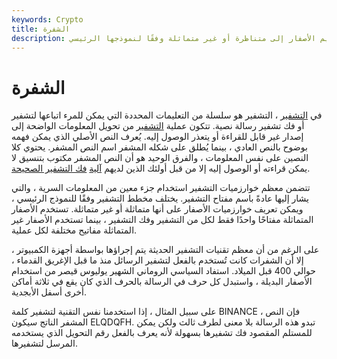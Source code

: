 ```yaml
---
keywords: Crypto
title: الشفرة
description: الشفرة. طريقة لتشفير وفك تشفير الرسائل. يمكن تقسيم الأصفار إلى متناظرة أو غير متماثلة وفقًا لنموذجها الرئيسي.
---
```


# الشفرة
في [التشفير](/cryptography) ، التشفير هو سلسلة من التعليمات المحددة التي يمكن للمرء اتباعها لتشفير أو فك تشفير رسالة نصية. تتكون عملية [التشفير](/encryption) من تحويل المعلومات الواضحة إلى إصدار غير قابل للقراءة أو يتعذر الوصول إليه. يُعرف النص الأصلي الذي يمكن فهمه بوضوح بالنص العادي ، بينما يُطلق على شكله المشفر اسم النص المشفر. يحتوي كلا النصين على نفس المعلومات ، والفرق الوحيد هو أن النص المشفر مكتوب بتنسيق لا يمكن قراءته أو الوصول إليه إلا من قبل أولئك الذين لديهم [آلية](/decryption) [فك التشفير الصحيحة](/decryption).

تتضمن معظم خوارزميات التشفير استخدام جزء معين من المعلومات السرية ، والتي يشار إليها عادةً باسم مفتاح التشفير. يختلف مخطط التشفير وفقًا للنموذج الرئيسي ، ويمكن تعريف خوارزميات الأصفار على أنها متماثلة أو غير متماثلة. تستخدم الأصفار المتماثلة مفتاحًا واحدًا فقط لكل من التشفير وفك التشفير ، بينما تستخدم الأصفار غير المتماثلة مفاتيح مختلفة لكل عملية.

على الرغم من أن معظم تقنيات التشفير الحديثة يتم إجراؤها بواسطة أجهزة الكمبيوتر ، إلا أن الشفرات كانت تُستخدم بالفعل لتشفير الرسائل منذ ما قبل الإغريق القدماء ، حوالي 400 قبل الميلاد. استفاد السياسي الروماني الشهير يوليوس قيصر من استخدام الأصفار البديلة ، واستبدل كل حرف في الرسالة بالحرف الذي كان يقع في ثلاثة أماكن أخرى أسفل الأبجدية.

على سبيل المثال ، إذا استخدمنا نفس التقنية لتشفير كلمة BINANCE ، فإن النص المشفر الناتج سيكون ELQDQFH. تبدو هذه الرسالة بلا معنى لطرف ثالث ولكن يمكن للمستلم المقصود فك تشفيرها بسهولة لأنه يعرف بالفعل رقم التحويل الذي يستخدمه المرسل لتشفيرها.

